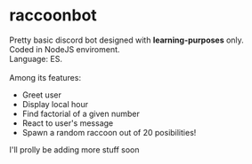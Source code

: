 # raccoonbot
Pretty basic discord bot designed with **learning-purposes** only.\
Coded in NodeJS enviroment.\
Language: ES.\
\
Among its features:
- Greet user
- Display local hour
- Find factorial of a given number
- React to user's message
- Spawn a random raccoon out of 20 posibilities!

I'll prolly be adding more stuff soon
